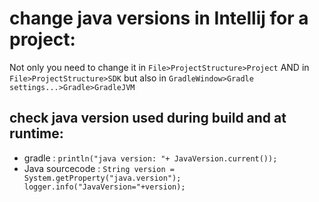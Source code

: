 # change java versions in Intellij for a project:
Not only you need to change it in `File>ProjectStructure>Project` AND in `File>ProjectStructure>SDK` but
also in `GradleWindow>Gradle settings...>Gradle>GradleJVM`

## check java version used during build and at runtime:
- gradle : `println("java version: "+ JavaVersion.current());`
- Java sourcecode : `String version = System.getProperty("java.version");
  logger.info("JavaVersion="+version);`
